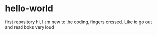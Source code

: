 # hello-world
first repository
hi, I am new to the coding, fingers crossed.
Like to go out and read boks very loud 
